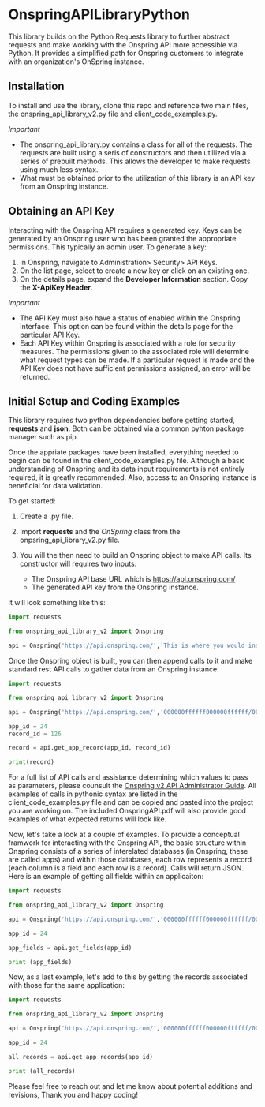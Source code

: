 # OnspringAPILibraryPython

This library builds on the Python Requests library to further abstract requests and make working with the Onspring API more accessible via Python. It provides a simplified path for Onspring customers to integrate with an organization's OnSpring instance.

## Installation

To install and use the library, clone this repo and reference two main files, the onspring_api_library_v2.py file and client_code_examples.py.

_Important_

- The onspring_api_library.py contains a class for all of the requests. The requests are built using a seris of constructors and then utillized via a series of prebuilt methods. This allows the developer to make requests using much less syntax.
- What must be obtained prior to the utilization of this library is an API key from an Onspring instance.

## Obtaining an API Key

Interacting with the Onspring API requires a generated key. Keys can be generated by an Onspring user who has been granted the appropriate permissions. This typically an admin user. To generate a key:

1. In Onspring, navigate to Administration> Security> API Keys.
2. On the list page, select to create a new key or click on an existing one.
3. On the details page, expand the **Developer Information** section. Copy the **X-ApiKey Header**.

_Important_

- The API Key must also have a status of enabled within the Onspring interface. This option can be found within the details page for the particular API Key.
- Each API Key within Onspring is associated with a role for security measures. The permissions given to the associated role will determine what request types can be made. If a particular request is made and the API Key does not have sufficient permissions assigned, an error will be returned.

## Initial Setup and Coding Examples

This library requires two python dependencies before getting started, **requests** and **json**. Both can be obtained via a common pyhton package manager such as pip.

Once the appriate packages have been installed, everything needed to begin can be found in the client_code_examples.py file. Although a basic understanding of Onspring and its data input requirements is not entirely required, it is greatly recommended. Also, access to an Onspring instance is beneficial for data validation.

To get started:

1. Create a .py file.
2. Import **requests** and the _OnSpring_ class from the onpsring_api_library_v2.py file.
3. You will the then need to build an Onspring object to make API calls. Its constructor will requires two inputs:

   - The Onspring API base URL which is https://api.onspring.com/
   - The generated API key from the Onspring instance.

It will look something like this:

```python
import requests

from onspring_api_library_v2 import Onspring

api = Onspring('https://api.onspring.com/','This is where you would insert your api key')
```

Once the Onspring object is built, you can then append calls to it and make standard rest API calls to gather data from an Onspring instance:

```python
import requests

from onspring_api_library_v2 import Onspring

api = Onspring('https://api.onspring.com/','000000ffffff000000ffffff/00000000-ffff-0000-ffff-000000000000')

app_id = 24
record_id = 126

record = api.get_app_record(app_id, record_id)

print(record)

```

For a full list of API calls and assistance determining which values to pass as parameters, please counsult the [Onspring v2 API Administrator Guide](https://software.onspring.com/hubfs/Training/Admin%20Guide%20-%20v2%20API.pdf). All examples of calls in pythonic syntax are listed in the client_code_examples.py file and can be copied and pasted into the project you are working on. The included OnspringAPI.pdf will also provide good examples of what expected returns will look like.

Now, let's take a look at a couple of examples. To provide a conceptual framwork for interacting with the Onspring API, the basic structure within Onspring consists of a series of interelated databases (in Onspring, these are called apps) and within those databases, each row represents a record (each column is a field and each row is a record). Calls will return JSON. Here is an example of getting all fields within an applicaiton:

```python
import requests

from onspring_api_library_v2 import Onspring

api = Onspring('https://api.onspring.com/','000000ffffff000000ffffff/00000000-ffff-0000-ffff-000000000000')

app_id = 24

app_fields = api.get_fields(app_id)

print (app_fields)

```

Now, as a last example, let's add to this by getting the records associated with those for the same application:

```python
import requests

from onspring_api_library_v2 import Onspring

api = Onspring('https://api.onspring.com/','000000ffffff000000ffffff/00000000-ffff-0000-ffff-000000000000')

app_id = 24

all_records = api.get_app_records(app_id)

print (all_records)

```

Please feel free to reach out and let me know about potential additions and revisions, Thank you and happy coding!
